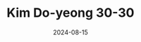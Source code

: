 ---
layout: sports_graphic
title: Kim Do-yeong 30-30
description: Made for KBO in English
img: assets/sports_graphics/kim_30_30.png
tags: [kbo, kia tigers]
date: 2024-08-15
---